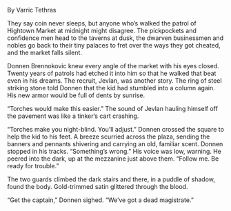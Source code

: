By Varric Tethras

They say coin never sleeps, but anyone who’s walked the patrol of Hightown Market at midnight might disagree. The pickpockets and confidence men head to the taverns at dusk, the dwarven businessmen and nobles go back to their tiny palaces to fret over the ways they got cheated, and the market falls silent.

Donnen Brennokovic knew every angle of the market with his eyes closed. Twenty years of patrols had etched it into him so that he walked that beat even in his dreams. The recruit, Jevlan, was another story. The ring of steel striking stone told Donnen that the kid had stumbled into a column again. His new armor would be full of dents by sunrise.

“Torches would make this easier.” The sound of Jevlan hauling himself off the pavement was like a tinker’s cart crashing.

“Torches make you night-blind. You’ll adjust.” Donnen crossed the square to help the kid to his feet. A breeze scurried across the plaza, sending the banners and pennants shivering and carrying an old, familiar scent. Donnen stopped in his tracks. “Something’s wrong.” His voice was low, warning. He peered into the dark, up at the mezzanine just above them. “Follow me. Be ready for trouble.”

The two guards climbed the dark stairs and there, in a puddle of shadow, found the body. Gold-trimmed satin glittered through the blood.

“Get the captain,” Donnen sighed. “We’ve got a dead magistrate.”
